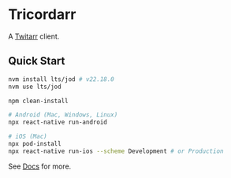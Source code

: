 Tricordarr
==========

A [Twitarr](https://github.com/jocosocial/swiftarr) client.

Quick Start
-----------

```bash
nvm install lts/jod # v22.18.0
nvm use lts/jod

npm clean-install

# Android (Mac, Windows, Linux)
npx react-native run-android

# iOS (Mac)
npx pod-install
npx react-native run-ios --scheme Development # or Production
```

See [Docs](./docs/) for more.